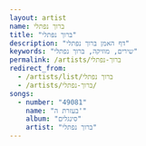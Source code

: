 ```yaml
---
layout: artist
name: ברוך נפתלי
title: "ברוך נפתלי"
description: "דף האמן ברוך נפתלי"
keywords: "שירים, מוזיקה, ברוך נפתלי"
permalink: /artists/ברוך-נפתלי
redirect_from:
  - /artists/list/ברוך נפתלי
  - /artists/ברוך-נפתלי/
songs:
  - number: "49081"
    name: "בעזרת ה'"
    album: "סינגלים"
    artist: "ברוך נפתלי"
---
```

